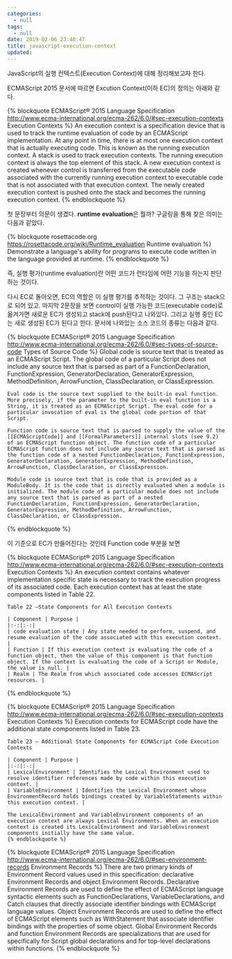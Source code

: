 ```yaml
---
categories:
  - null
tags:
  - null
date: 2019-02-06 23:40:47
title: javascript-execution-context
updated:
---
```




JavaScript의 실행 컨텍스트(Execution Context)에 대해 정리해보고자 한다.

ECMAScript 2015 문서에 따르면 Excution Context(이하 EC)의 정의는 아래와 같다.

{% blockquote ECMAScript® 2015 Language Specification http://www.ecma-international.org/ecma-262/6.0/#sec-execution-contexts Execution Contexts %}
    An execution context is a specification device that is used to track the runtime evaluation of code by an ECMAScript implementation. At any point in time, there is at most one execution context that is actually executing code. This is known as the running execution context. A stack is used to track execution contexts. The running execution context is always the top element of this stack. A new execution context is created whenever control is transferred from the executable code associated with the currently running execution context to executable code that is not associated with that execution context. The newly created execution context is pushed onto the stack and becomes the running execution context.
{% endblockquote %}

첫 문장부터 의문이 생겼다. **runtime evaluation**은 뭘까? 구글링을 통해 찾은 의미는 다음과 같았다.

{% blockquote rosettacode.org https://rosettacode.org/wiki/Runtime_evaluation Runtime evaluation %}
    Demonstrate a language's ability for programs to execute code written in the language provided at runtime.
{% endblockquote %}

즉, 실행 평가(runtime evaluation)란 어떤 코드가 런타임에 어떤 기능을 하는지 판단하는 것이다.

다시 EC로 돌아오면, EC의 역할은 이 실행 평가를 추적하는 것이다. 그 구조는 stack으로 되어 있고.
마지막 2문장을 보면 control이 실행 가능한 코드(executable code)로 옮겨가면 새로운 EC가 생성되고 stack에 push된다고 나와있다. 그리고 실행 중인 EC는 새로 생성된 EC가 된다고 한다.
문서에 나와있는 소스 코드의 종류는 다음과 같다.

{% blockquote ECMAScript® 2015 Language Specification http://www.ecma-international.org/ecma-262/6.0/#sec-types-of-source-code Types of Source Code %}
    Global code is source text that is treated as an ECMAScript Script. The global code of a particular Script does not include any source text that is parsed as part of a FunctionDeclaration, FunctionExpression, GeneratorDeclaration, GeneratorExpression, MethodDefinition, ArrowFunction, ClassDeclaration, or ClassExpression.

    Eval code is the source text supplied to the built-in eval function. More precisely, if the parameter to the built-in eval function is a String, it is treated as an ECMAScript Script. The eval code for a particular invocation of eval is the global code portion of that Script.

    Function code is source text that is parsed to supply the value of the [[ECMAScriptCode]] and [[FormalParameters]] internal slots (see 9.2) of an ECMAScript function object. The function code of a particular ECMAScript function does not include any source text that is parsed as the function code of a nested FunctionDeclaration, FunctionExpression, GeneratorDeclaration, GeneratorExpression, MethodDefinition, ArrowFunction, ClassDeclaration, or ClassExpression.

    Module code is source text that is code that is provided as a ModuleBody. It is the code that is directly evaluated when a module is initialized. The module code of a particular module does not include any source text that is parsed as part of a nested FunctionDeclaration, FunctionExpression, GeneratorDeclaration, GeneratorExpression, MethodDefinition, ArrowFunction, ClassDeclaration, or ClassExpression.
{% endblockquote %}

이 기준으로 EC가 만들어진다는 것인데 Function code 부분을 보면 

{% blockquote ECMAScript® 2015 Language Specification http://www.ecma-international.org/ecma-262/6.0/#sec-execution-contexts Execution Contexts %}
    An execution context contains whatever implementation specific state is necessary to track the execution progress of its associated code. Each execution context has at least the state components listed in Table 22.

    Table 22 —State Components for All Execution Contexts

    | Component | Purpose |
    |:-:|:-:|
    | code evaluation state | Any state needed to perform, suspend, and resume evaluation of the code associated with this execution context. |
    | Function | If this execution context is evaluating the code of a function object, then the value of this component is that function object. If the context is evaluating the code of a Script or Module, the value is null. |
    | Realm | The Realm from which associated code accesses ECMAScript resources. |
{% endblockquote %}




{% blockquote ECMAScript® 2015 Language Specification http://www.ecma-international.org/ecma-262/6.0/#sec-execution-contexts Execution Contexts %}
    Execution contexts for ECMAScript code have the additional state components listed in Table 23.

    Table 23 — Additional State Components for ECMAScript Code Execution Contexts

    | Component | Purpose |
    |:-:|:-:|
    | LexicalEnvironment | Identifies the Lexical Environment used to resolve identifier references made by code within this execution context. |
    | VariableEnvironment | Identifies the Lexical Environment whose EnvironmentRecord holds bindings created by VariableStatements within this execution context. |

    The LexicalEnvironment and VariableEnvironment components of an execution context are always Lexical Environments. When an execution context is created its LexicalEnvironment and VariableEnvironment components initially have the same value.
    {% endblockquote %}



{% blockquote ECMAScript® 2015 Language Specification http://www.ecma-international.org/ecma-262/6.0/#sec-environment-records Environment Records %}
    There are two primary kinds of Environment Record values used in this specification: declarative Environment Records and object Environment Records. Declarative Environment Records are used to define the effect of ECMAScript language syntactic elements such as FunctionDeclarations, VariableDeclarations, and Catch clauses that directly associate identifier bindings with ECMAScript language values. Object Environment Records are used to define the effect of ECMAScript elements such as WithStatement that associate identifier bindings with the properties of some object. Global Environment Records and function Environment Records are specializations that are used for specifically for Script global declarations and for top-level declarations within functions.
{% endblockquote %}


